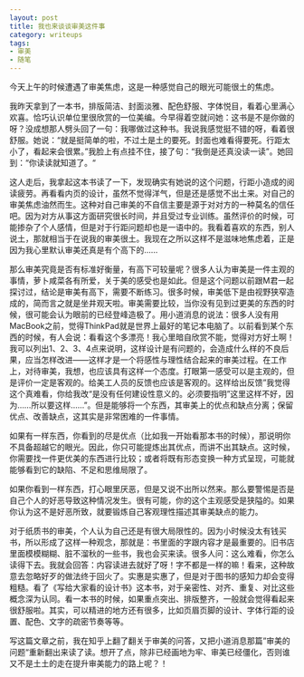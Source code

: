 ```yaml
---
layout: post
title: 我也来谈谈审美这件事
category: writeups
tags:
- 审美
- 随笔
---
```


今天上午的时候遭遇了审美焦虑，这是一种感觉自己的眼光可能很土的焦虑。
<!--more-->

我昨天拿到了一本书，排版简洁、封面淡雅、配色舒服、字体悦目，看着心里满心欢喜。恰巧认识单位里很欣赏的一位美编。今早得着空就问她：这书是不是你做的呀？没成想那人劈头回了一句：我哪做过这种书。我说我感觉挺不错的呀，看着很舒服。她说：“就是挺简单的啦，不过土是土的要死。封面也难看得要死。行距太小了，看起来会很累。”我脸上有点挂不住，接了句：“我倒是还真没读一读”。她回到：“你读读就知道了。“

这人走后，我拿起这本书读了一下，发现确实有她说的这个问题，行距小造成的阅读疲劳。再看看内页的设计，虽然不觉得洋气，但是还是感觉不出土来。对自己的审美焦虑油然而生。这种对自己审美的不自信主要是源于对对方的一种莫名的信任吧。因为对方从事这方面研究很长时间，并且受过专业训练。虽然评价的时候，可能掺杂了个人感情，但是对于行距问题却也是一语中的。我看着喜欢的东西，别人说土，那就相当于在说我的审美很土。我现在之所以这样不是滋味地焦虑着，正是因为我心里默认审美还真是有个高下的……

那么审美究竟是否有标准好衡量，有高下可较量呢？很多人认为审美是一件主观的事情，萝卜咸菜各有所爱，关于美的感受也是如此。但是这个问题以前跟M君一起探讨过，结论是审美有高下，需要不断练习。很多时候，审美低下是由视野狭窄造成的，简而言之就是坐井观天啦。审美需要比较，当你没有见到过更美的东西的时候，很可能会认为眼前的已经登峰造极了。用小道消息的说法：很多人没有用MacBook之前，觉得ThinkPad就是世界上最好的笔记本电脑了。以前看到某个东西的时候，有人会说：看看这个多漂亮！我心里暗自欣赏不能，觉得对方好土啊！我可以列出1、2、3、4点来说明，这样设计是有问题的，会造成什么样的不良后果，应当怎样改进——这样才是一个将感性与理性结合起来的审美过程。在工作上，对待审美，我想，也应该具有这样一个态度。打眼第一感受可以是主观的，但是评价一定是客观的。给美工人员的反馈也应该是客观的。这样给出反馈”我觉得这个真难看，你给我改“是没有任何建设性意义的。必须要指明”这里这样不好，因为……所以要这样……”。但是能够将一个东西，其审美上的优点和缺点分离；保留优点、改善缺点，这其实是非常困难的一件事情。

如果有一样东西，你看到的尽是优点（比如我一开始看那本书的时候），那说明你不具备超越它的眼光。因此，你只可能提炼出其优点，而讲不出其缺点。这时候，你需要找一件更优美的东西进行比较；或者将既有形态变换一种方式呈现，可能就能够看到它的缺陷、不足和思维局限了。

如果你看到一样东西，打心眼里厌恶，但是又说不出所以然来。那么要警惕是否是自己个人的好恶导致这种情况发生。很有可能，你的这个主观感受是狭隘的。如果你认为这不是好恶所致，就要锻炼自己客观理性描述其审美缺点的能力。

对于纸质书的审美，个人认为自己还是有很大局限性的。因为小时候没太有钱买书，所以形成了这样一种观念，那就是：书里面的字跟内容才是最重要的。旧书店里面模模糊糊、脏不溜秋的一些书，我也会买来读。很多人问：这么难看，你怎么读得下去。我就会回答：内容读进去就好了呀！字不都是一样的嘛！看来，这种故意去忽略好歹的做法终于回火了。实惠是实惠了，但是对于图书的感知力却会变得粗糙。看了《写给大家看的设计书》这本书，对于亲密性、对齐、重复、对比这些概念深为认同。看一本书的时候，如果重点突出、排版整齐，一般就会觉得看起来很舒服啦。其实，可以精进的地方还有很多，比如页眉页脚的设计、字体行距的设置、配色、文字的疏密节奏等等。

写这篇文章之前，我在知乎上翻了翻关于审美的问答，又把小道消息那篇”审美的问题“重新翻出来读了读。想开了点，除非已经画地为牢、审美已经僵化，否则谁又不是土土的走在提升审美能力的路上呢？！

